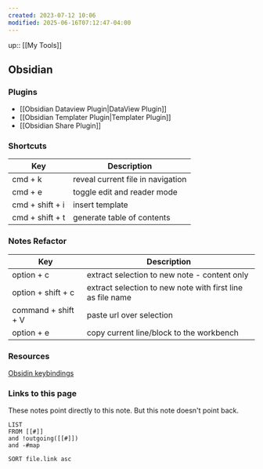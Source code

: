 ```yaml
---
created: 2023-07-12 10:06
modified: 2025-06-16T07:12:47-04:00
---
```

up::  [[My Tools]]

## Obsidian

### Plugins
- [[Obsidian Dataview Plugin|DataView Plugin]]
- [[Obsidian Templater Plugin|Templater Plugin]]
- [[Obsidian Share Plugin]]

### Shortcuts

| Key             | Description                       |
| --------------- | --------------------------------- |
| cmd + k         | reveal current file in navigation |
| cmd + e         | toggle edit and reader mode       |
| cmd + shift + i | insert template                   |
| cmd + shift + t | generate table of contents        |

### Notes Refactor

| Key                 | Description                                                |
| ------------------- | ---------------------------------------------------------- |
| option + c          | extract selection to new note - content only               |
| option + shift + c  | extract selection to new note with first line as file name |
| command + shift + V | paste url over selection                                   |
| option + e          | copy current line/block to the workbench                   |


### Resources
[Obsidin keybindings](https://www.youtube.com/watch?v=Wf6N1rT42wI&t=592s)

### Links to this page
These notes point directly to this note. But this note doesn't point back.
```dataview
LIST
FROM [[#]]
and !outgoing([[#]])
and -#map

SORT file.link asc
```
